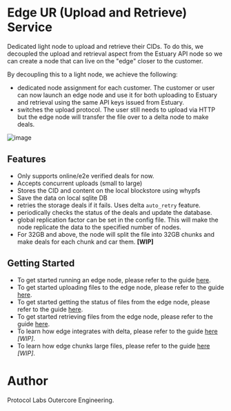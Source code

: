 # Edge UR (Upload and Retrieve) Service

Dedicated light node to upload and retrieve their CIDs. To do this, we decoupled the upload and retrieval aspect from the Estuary API node so we can create a node that can live on the "edge" closer to the customer.

By decoupling this to a light node, we achieve the following:
- dedicated node assignment for each customer. The customer or user can now launch an edge node and use it for both uploading to Estuary and retrieval using the same API keys issued from Estuary.
- switches the upload protocol. The user still needs to upload via HTTP but the edge node will transfer the file over to a delta node to make deals.

![image](https://user-images.githubusercontent.com/4479171/227985970-58bfead8-0906-4f2e-b7ae-b314508ee3e5.png)

## Features
- Only supports online/e2e verified deals for now.
- Accepts concurrent uploads (small to large)
- Stores the CID and content on the local blockstore using whypfs
- Save the data on local sqlite DB
- retries the storage deals if it fails. Uses delta `auto_retry` feature.
- periodically checks the status of the deals and update the database.
- global replication factor can be set in the config file. This will make the node replicate the data to the specified number of nodes.
- For 32GB and above, the node will split the file into 32GB chunks and make deals for each chunk and car them. **[WIP]** 

## Getting Started
- To get started running an edge node, please refer to the guide [here](running_node.md).
- To get started uploading files to the edge node, please refer to the guide [here](upload_file.md).
- To get started getting the status of files from the edge node, please refer to the guide [here](check_status.md).
- To get started retrieving files from the edge node, please refer to the guide [here](retrieve_gateway.md).
- To learn how edge integrates with delta, please refer to the guide [here](delta_integration.md) *[WIP]*.
- To learn how edge chunks large files, please refer to the guide [here](chunking.md) *[WIP]*.

# Author
Protocol Labs Outercore Engineering.
